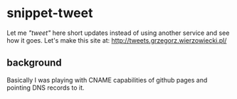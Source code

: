# snippet-tweet
Let me *"tweet"* here short updates instead of using another service and see how it goes. Let's make this site at: http://tweets.grzegorz.wierzowiecki.pl/

## background
Basically I was playing with CNAME capabilities of github pages and pointing DNS records to it.
